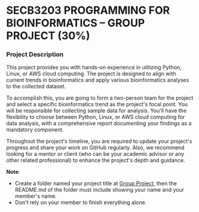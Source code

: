 # SECB3203 PROGRAMMING FOR BIOINFORMATICS – GROUP PROJECT (30%)

### Project Description
This project provides you with hands-on experience in utilizing Python, Linux, or AWS cloud computing. The project is designed to align with current trends in bioinformatics and apply various bioinformatics analyses to the collected dataset.

To accomplish this, you are going to form a two-person team for the project and select a specific bioinformatics trend as the project's focal point. You will be responsible for collecting sample data for analysis. You'll have the flexibility to choose between Python, Linux, or AWS cloud computing for data analysis, with a comprehensive report documenting your findings as a mandatory component.

Throughout the project's timeline, you are required to update your project's progress and share your work on GitHub regularly. Also, we recommend looking for a mentor or client (who can be your academic advisor or any other related professional) to enhance the project's depth and guidance.

**Note**: 
- Create a folder named your project title at [Group Project](https://github.com/NiesHW/SECB3203_P4B/tree/68f21c925a9edf045e9e496f055bc546c95179d0/Group%20Project), then the README.md of the folder must include showing your name and your member's name.
- Don't rely on your member to finish everything alone.
